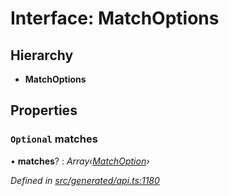# Interface: MatchOptions

## Hierarchy

* **MatchOptions**

## Properties

### `Optional` matches

• **matches**? : *Array‹[MatchOption](../modules/_generated_api_.matchoption.md)›*

*Defined in [src/generated/api.ts:1180](https://github.com/mailslurp/mailslurp-client/blob/a26884c/src/generated/api.ts#L1180)*

